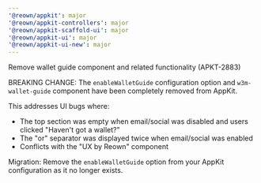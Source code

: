 ```yaml
---
'@reown/appkit': major
'@reown/appkit-controllers': major
'@reown/appkit-scaffold-ui': major
'@reown/appkit-ui': major
'@reown/appkit-ui-new': major
---
```


Remove wallet guide component and related functionality (APKT-2883)

BREAKING CHANGE: The `enableWalletGuide` configuration option and `w3m-wallet-guide` component have been completely removed from AppKit.

This addresses UI bugs where:
- The top section was empty when email/social was disabled and users clicked "Haven't got a wallet?"
- The "or" separator was displayed twice when email/social was enabled
- Conflicts with the "UX by Reown" component

Migration: Remove the `enableWalletGuide` option from your AppKit configuration as it no longer exists.
